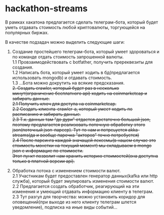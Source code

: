 # hackathon-streams

В рамках хакатона предлагается сделать телеграм-бота, который будет уметь отдавать стоимость любой криптовалюты, торгующейся на популярных биржах.

В качестве подзадач можно выделить следующие шаги:<br/>
1. Создание простейшего телеграм-бота, который умеет здороваться и по команде отдать стоимость запрошенной валюты.<br/>
  1.1 Провзаимодействовать с botfather, получить пререквезиты для создания.<br/>
  1.2 Написать бота, который умеет ходить в бд(предлагается использовать mongodb) и отдавать стоимость.<br/>
  1.3 ...Бота можно докрутить на всякие предсказания.<br/>
<del>2. Создать crawler, который будет раз в несколько минут(ограничение бесплатного api) ходить на coinmarketcap и забирать данные.<br/>
  2.1 Получить ключ для доступа на coinmarketcap.<br/>
  2.2 Создать клиента-crawler-а, который умеет ходить по расписанию и забирать данные.<br/>
  2.3 Т.к. данных там "до дури" отдается достаточно большой json, поэтому предлагается реализовать поточную обработку этого json(поточный json-парсер). Тут-то нам и потреьуется akka-streams(да и вообще парочка "акторов" точно потребуется)<br/>
  2.4 После парсинга каждой значащей лексемы(в нашем случае это стоимость монетки на текущий момент) мы складываем в mongo json с информацие по стоимости.<br/>
      Этот пункт позволит нам хранить историю стоимостей(она доступна только в платной версии api).</del>

2. Обработка потока с изменением стоимости валют.<br/>
  2.1 Участникам будет предоставлен генератор данных(kafka или http служба), который будет эмулировать изменения стоимости валют.<br/>
  2.2 Предлагается создать обработчик, реагирующий на эти изменения и умеющий отдавать информацию клиенту в телеграм.<br/>
  2.3 Тут разгул для творчества: можно установить коридор для оповещений(при выходе из него клиенту телеграм шлется уведомление), подписка на иные виды событий...
